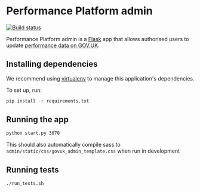# Performance Platform admin

[![Build status](https://travis-ci.org/alphagov/performanceplatform-admin.svg?branch=master)](https://travis-ci.org/alphagov/performanceplatform-admin)

Performance Platform admin is a [Flask][] app that allows authorised
users to update [performance data on GOV.UK][pp].

[Flask]: http://flask.pocoo.org/
[pp]: https://www.gov.uk/performance

## Installing dependencies

We recommend using [virtualenv][] to manage this application's dependencies.

To set up, run:

```bash
pip install -r requirements.txt
```

[virtualenv]: http://virtualenv.readthedocs.org/

## Running the app

```bash
python start.py 3070
```

This should also automatically compile sass to `admin/static/css/govuk_admin_template.css` when run in development

## Running tests

```bash
./run_tests.sh
```
